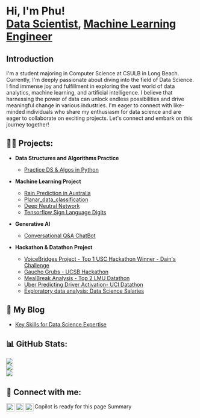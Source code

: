 <h1>Hi, I'm Phu! <br/> <a href="https://www.linkedin.com/in/quachthienphu/">Data Scientist</a>, <a href="https://github.com/quachphu">Machine Learning Engineer</a> 
<h2>Introduction</h2>
    I'm a student majoring in Computer Science at CSULB in Long Beach. Currently, I'm deeply passionate about diving into the field of Data Science. I find immense joy and fulfillment in exploring the vast world of data analytics, machine learning, and artificial intelligence. I believe that harnessing the power of data can unlock endless possibilities and drive meaningful change in various industries. I'm eager to connect with like-minded individuals who share my enthusiasm for data science and are eager to collaborate on exciting projects. Let's connect and embark on this journey together!
<h2>👨‍💻 Projects:</h2>

- <b>Data Structures and Algorithms Practice </b>
  - [Practice DS & Algos in Python](https://github.com/quachphu/CSULB)

- <b>Machine Learning Project </b>
  - [Rain Prediction in Australia](https://github.com/quachphu/Project/blob/main/RainPrediction.ipynb)   
  - [Planar_data_classification](https://github.com/quachphu/Project/tree/main/Planar%20Data%20Classification )
  - [Deep Neutral Network](https://github.com/quachphu/Project/tree/main/Building_your_Deep_Neural_Network)
  - [Tensorflow Sign Language Digits](https://github.com/quachphu/Project/tree/main/Tensorflow%20Sign%20Language%20Digits)

- <b>Generative AI</b>
  - [Conversational Q&A ChatBot](https://github.com/quachphu/Project/tree/main/LLM_ChatBot)   

- <b>Hackathon & Datathon Project </b>
  - [VoiceBridges Project - Top 1 USC Hackathon Winner - Dain's Challenge](https://github.com/quachphu/Hackathon/tree/main/SoCalHackathon2024-main)
  - [Gaucho Grubs - UCSB Hackathon](https://github.com/quachphu/Hackathon/tree/main/UCSB-main)
  - [MealBreak Analysis - Top 2 LMU Datathon](https://github.com/quachphu/datathon2025)
  - [Uber Predicting Driver Activation- UCI Datathon](https://github.com/quachphu/UCIdatathon)
  - [Exploratory data analysis: Data Science Salaries](https://github.com/quachphu/Project/blob/main/EDA%20(1).ipynb)
  
<h2>📝 My Blog </h2>

- [Key Skills for Data Science Expertise](https://www.linkedin.com/posts/quachthienphu_welcome-to-my-linkedin-profile-my-name-is-activity-7175340990457606146-f68B?utm_source=share&utm_medium=member_desktop)
  
## 📊 GitHub Stats:
![](https://github-readme-stats.vercel.app/api?username=quachphu&theme=default&hide_border=false&include_all_commits=false&count_private=true)<br/>
![](https://github-readme-streak-stats.herokuapp.com/?user=quachphu&theme=default&hide_border=false)<br/>
![](https://github-readme-stats.vercel.app/api/top-langs/?username=quachphu&theme=default&hide_border=false&include_all_commits=false&count_private=true&layout=compact)



<!-- Proudly created with GPRM ( https://gprm.itsvg.in ) -->



<h2> 🤳 Connect with me:</h2>

[<img align="left" alt="JoshMadakor | Leetcode" width="22px" src="https://cdn.jsdelivr.net/npm/simple-icons@v3/icons/leetcode.svg" />][leetcode]
[<img align="left" alt="JoshMadakor | LinkedIn" width="22px" src="https://cdn.jsdelivr.net/npm/simple-icons@v3/icons/linkedin.svg" />][linkedin]
[<img align="left" alt="JoshMadakor | Instagram" width="22px" src="https://cdn.jsdelivr.net/npm/simple-icons@v3/icons/instagram.svg" />][instagram]


[leetcode]: https://leetcode.com/PhuQuach/
[instagram]: https://www.instagram.com/phuquach/
[linkedin]: https://www.linkedin.com/in/quachthienphu/

<!--
**joshmadakor1/joshmadakor1** is a ✨ _special_ ✨ repository because its `README.md` (this file) appears on your GitHub profile.

Here are some ideas to get you started:

- 🔭 I’m currently working on ...
- 🌱 I’m currently learning ...
- 👯 I’m looking to collaborate on ...
- 🤔 I’m looking for help with ...
- 💬 Ask me about ...
- 📫 How to reach me: ...
- 😄 Pronouns: ...
- ⚡ Fun fact: ...
-->


Copilot is ready for this page
Summary
